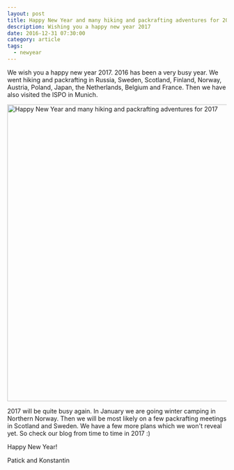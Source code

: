 ```yaml
---
layout: post
title: Happy New Year and many hiking and packrafting adventures for 2017.
description: Wishing you a happy new year 2017
date: 2016-12-31 07:30:00
category: article
tags:
  - newyear
---
```

We wish you a happy new year 2017. 2016 has been a very busy year. We went hiking and packrafting in Russia, Sweden, Scotland, Finland, Norway, Austria, Poland, Japan, the Netherlands, Belgium and France. Then we have also visited the ISPO in Munich.

<a data-flickr-embed="true"  href="https://www.flickr.com/photos/90204224@N07/24327250612/in/photolist-Qsoufu-DbY4kA-D4Hw4o-D4HxKE-D6ZQye-D7117x-CMayeJ-Dehxu2-CMaASj-CMaG2h-CEMLAr-DehSNn-D71fMV-CgUeNx-CgUrLR-AGoMBt-B6ikat-BcFjzw-Buem8o-B6iptP" title="Happy New Year and many hiking and packrafting adventures for 2017"><img src="https://c5.staticflickr.com/2/1522/24327250612_9e9dd35fc6_b.jpg" width="1024" height="681" alt="Happy New Year and many hiking and packrafting adventures for 2017"></a><script async src="//embedr.flickr.com/assets/client-code.js" charset="utf-8"></script>

2017 will be quite busy again. In January we are going winter camping in Northern Norway. Then we will be most likely on a few packrafting meetings in Scotland and Sweden. We have a few more plans which we won't reveal yet. So check our blog from time to time in 2017 :)

Happy New Year!

Patick and Konstantin
